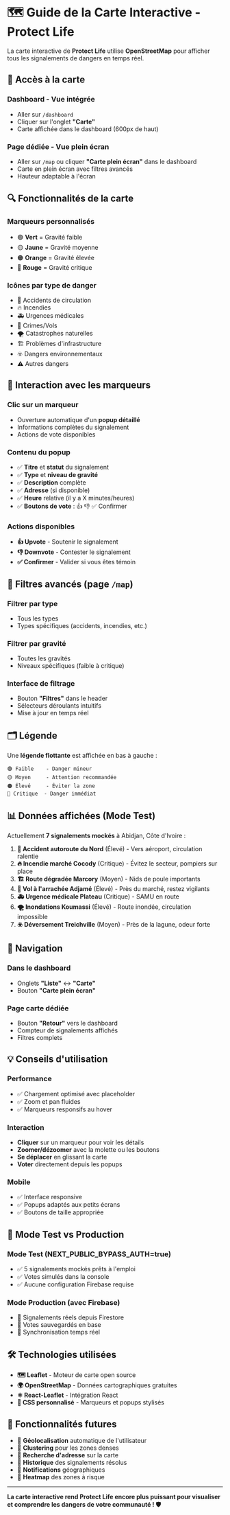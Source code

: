 # 🗺️ Guide de la Carte Interactive - Protect Life

La carte interactive de **Protect Life** utilise **OpenStreetMap** pour afficher tous les signalements de dangers en temps réel.

## 🎯 Accès à la carte

### **Dashboard** - Vue intégrée
- Aller sur `/dashboard`
- Cliquer sur l'onglet **"Carte"**
- Carte affichée dans le dashboard (600px de haut)

### **Page dédiée** - Vue plein écran
- Aller sur `/map` ou cliquer **"Carte plein écran"** dans le dashboard
- Carte en plein écran avec filtres avancés
- Hauteur adaptable à l'écran

## 🔍 Fonctionnalités de la carte

### **Marqueurs personnalisés**
- 🟢 **Vert** = Gravité faible
- 🟡 **Jaune** = Gravité moyenne  
- 🟠 **Orange** = Gravité élevée
- 🔴 **Rouge** = Gravité critique

### **Icônes par type de danger**
- 🚗 Accidents de circulation
- 🔥 Incendies
- 🚑 Urgences médicales
- 🚨 Crimes/Vols
- 🌪️ Catastrophes naturelles
- 🏗️ Problèmes d'infrastructure
- ☣️ Dangers environnementaux
- ⚠️ Autres dangers

## 📍 Interaction avec les marqueurs

### **Clic sur un marqueur**
- Ouverture automatique d'un **popup détaillé**
- Informations complètes du signalement
- Actions de vote disponibles

### **Contenu du popup**
- ✅ **Titre** et **statut** du signalement
- ✅ **Type** et **niveau de gravité**
- ✅ **Description** complète
- ✅ **Adresse** (si disponible)
- ✅ **Heure** relative (il y a X minutes/heures)
- ✅ **Boutons de vote** : 👍 👎 ✅ Confirmer

### **Actions disponibles**
- **👍 Upvote** - Soutenir le signalement
- **👎 Downvote** - Contester le signalement  
- **✅ Confirmer** - Valider si vous êtes témoin

## 🔧 Filtres avancés (page `/map`)

### **Filtrer par type**
- Tous les types
- Types spécifiques (accidents, incendies, etc.)

### **Filtrer par gravité**
- Toutes les gravités
- Niveaux spécifiques (faible à critique)

### **Interface de filtrage**
- Bouton **"Filtres"** dans le header
- Sélecteurs déroulants intuitifs
- Mise à jour en temps réel

## 🗂️ Légende

Une **légende flottante** est affichée en bas à gauche :

```
🟢 Faible    - Danger mineur
🟡 Moyen     - Attention recommandée  
🟠 Élevé     - Éviter la zone
🔴 Critique  - Danger immédiat
```

## 📊 Données affichées (Mode Test)

Actuellement **7 signalements mockés** à Abidjan, Côte d'Ivoire :

1. **🚗 Accident autoroute du Nord** (Élevé) - Vers aéroport, circulation ralentie
2. **🔥 Incendie marché Cocody** (Critique) - Évitez le secteur, pompiers sur place
3. **🏗️ Route dégradée Marcory** (Moyen) - Nids de poule importants
4. **🚨 Vol à l'arrachée Adjamé** (Élevé) - Près du marché, restez vigilants
5. **🚑 Urgence médicale Plateau** (Critique) - SAMU en route
6. **🌪️ Inondations Koumassi** (Élevé) - Route inondée, circulation impossible
7. **☣️ Déversement Treichville** (Moyen) - Près de la lagune, odeur forte

## 🚀 Navigation

### **Dans le dashboard**
- Onglets **"Liste"** ↔ **"Carte"**
- Bouton **"Carte plein écran"**

### **Page carte dédiée**
- Bouton **"Retour"** vers le dashboard
- Compteur de signalements affichés
- Filtres complets

## 💡 Conseils d'utilisation

### **Performance**
- ✅ Chargement optimisé avec placeholder
- ✅ Zoom et pan fluides
- ✅ Marqueurs responsifs au hover

### **Interaction**
- **Cliquer** sur un marqueur pour voir les détails
- **Zoomer/dézoomer** avec la molette ou les boutons
- **Se déplacer** en glissant la carte
- **Voter** directement depuis les popups

### **Mobile**
- ✅ Interface responsive
- ✅ Popups adaptés aux petits écrans
- ✅ Boutons de taille appropriée

## 🔄 Mode Test vs Production

### **Mode Test** (NEXT_PUBLIC_BYPASS_AUTH=true)
- ✅ 5 signalements mockés prêts à l'emploi
- ✅ Votes simulés dans la console
- ✅ Aucune configuration Firebase requise

### **Mode Production** (avec Firebase)
- 🔄 Signalements réels depuis Firestore
- 🔄 Votes sauvegardés en base
- 🔄 Synchronisation temps réel

## 🛠️ Technologies utilisées

- **🗺️ Leaflet** - Moteur de carte open source
- **🌍 OpenStreetMap** - Données cartographiques gratuites
- **⚛️ React-Leaflet** - Intégration React
- **🎨 CSS personnalisé** - Marqueurs et popups stylisés

## 🔮 Fonctionnalités futures

- 🔄 **Géolocalisation** automatique de l'utilisateur
- 🔄 **Clustering** pour les zones denses
- 🔄 **Recherche d'adresse** sur la carte
- 🔄 **Historique** des signalements résolus
- 🔄 **Notifications** géographiques
- 🔄 **Heatmap** des zones à risque

---

**La carte interactive rend Protect Life encore plus puissant pour visualiser et comprendre les dangers de votre communauté ! 🛡️** 